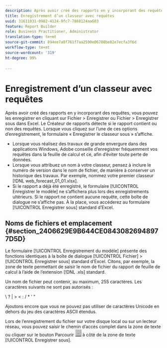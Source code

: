 ```yaml
---
description: Après avoir créé des rapports en y incorporant des requêtes, vous pouvez les enregistrer en cliquant sur Fichier > Enregistrer ou Fichier > Enregistrer sous dans Excel. Le Créateur de rapports détecte si le rapport contient ou non des requêtes. Lorsque vous cliquez sur l’une de ces options d’enregistrement, le formulaire « Enregistrer le classeur sous » s’affiche.
title: Enregistrement d’un classeur avec requêtes
uuid: 31611031-0982-4124-9fc7-7888124aa603
feature: Report Builder
role: Business Practitioner, Administrator
translation-type: tm+mt
source-git-commit: 894ee7a8f761f7aa2590e06708be82e7ecfa3f6d
workflow-type: tm+mt
source-wordcount: '319'
ht-degree: 99%

---
```



# Enregistrement d’un classeur avec requêtes

Après avoir créé des rapports en y incorporant des requêtes, vous pouvez les enregistrer en cliquant sur Fichier > Enregistrer ou Fichier > Enregistrer sous dans Excel. Le Créateur de rapports détecte si le rapport contient ou non des requêtes. Lorsque vous cliquez sur l’une de ces options d’enregistrement, le formulaire « Enregistrer le classeur sous » s’affiche.

* Lorsque vous réalisez des travaux de grande envergure dans des applications Windows, Adobe conseille d’enregistrer fréquemment vos requêtes dans la feuille de calcul et ce, afin d’éviter toute perte de données.
* Lorsque vous attribuez un nom à votre classeur, pensez à inclure le numéro de version dans le nom de fichier, de manière à conserver un historique des travaux. Par exemple, nommez votre premier classeur [!DNL web_forecast_01_01.xlsx].
* Si le rapport a déjà été enregistré, le formulaire [!UICONTROL Enregistrer le modèle] ne s’affichera plus lors des enregistrements ultérieurs. Si le rapport ne contient aucune requête, cette boîte de dialogue ne s’affiche pas. À la place, vous accéderez au formulaire [!UICONTROL Enregistrer sous] standard d’Excel.

## Noms de fichiers et emplacement {#section_2406629E9B644CE08430826948977D5D}

Le formulaire [!UICONTROL Enregistrement du modèle] présente des fonctions identiques à la boîte de dialogue [!UICONTROL Fichier] > [!UICONTROL Enregistrer sous] standard d’Excel. Citons, par exemple, la zone de texte permettant de saisir le nom de fichier du rapport de feuille de calcul à l’aide de l’extension [!DNL .xls] standard.

Un nom de fichier peut contenir, au maximum, 255 caractères. Les caractères suivants ne sont pas autorisés :

\ ? | > &lt; : / * ’ &quot;

Ajoutons encore que vous ne pouvez pas utiliser de caractères Unicode en dehors du jeu des caractères ASCII étendus.

Lors de l’enregistrement du fichier sur votre disque local ou sur un lecteur réseau, vous pouvez saisir le chemin d’accès complet dans la zone de texte ou cliquer sur le bouton Parcourir  ![browse_button.gif](assets/browse_button.gif) à côté de la zone de texte [!UICONTROL Enregistrer sous].
